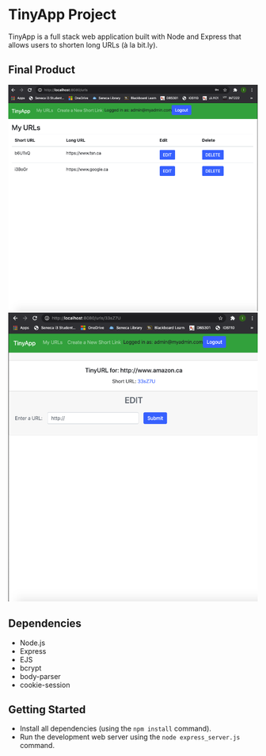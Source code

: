 # TinyApp Project

TinyApp is a full stack web application built with Node and Express that allows users to shorten long URLs (à la bit.ly).

## Final Product

!["Screenshot of main urls page (logged in)"](https://github.com/iamindika/tinyapp/blob/master/docs/urls-page.png)
!["Screenshot of url edit page"](https://github.com/iamindika/tinyapp/blob/master/docs/urls-edit.png)

## Dependencies

- Node.js
- Express
- EJS
- bcrypt
- body-parser
- cookie-session

## Getting Started

- Install all dependencies (using the `npm install` command).
- Run the development web server using the `node express_server.js` command.